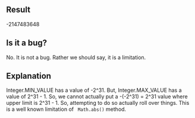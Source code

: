 ## Result
-2147483648

## Is it a bug?
No. It is not a bug. Rather we should say, it is a limitation.

## Explanation
Integer.MIN_VALUE has a value of -2^31. But, Integer.MAX_VALUE has a value of 2^31 - 1. So, we cannot actually put a -(-2^31) = 2^31 value where upper limit is 2^31 - 1. So, attempting to do so actually roll over things. This is a well known limitation of ```` Math.abs()````  method.